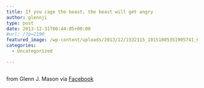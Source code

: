 ```yaml
---
title: If you cage the beast, the beast will get angry
author: glennji
type: post
date: 2013-12-31T06:44:05+00:00
#url: /?p=1190
featured_image: /wp-content/uploads/2013/12/1532115_10151805351905741_645997286_n.jpg
categories:
  - Uncategorized

---
```

<div>
  <img style="max-width: 600px;" src="/wp-content/uploads/2013/12/1532115_10151805351905741_645997286_n.jpg" alt="" /></p> 
  
  <div>
    from Glenn J. Mason via <a href="https://www.facebook.com/photo.php?fbid=10151805351905741&set=a.427189575740.210872.551785740&type=1">Facebook</a>
  </div>
</div>

